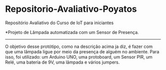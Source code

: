 # Repositorio-Avaliativo-Poyatos
Repositório Avaliativo do Curso de IoT para iniciantes

*Projeto de Lâmpada automatizada com um Sensor de Presença.
_______________________________________________________________________________________________________________________________________

O objetivo desse protótipo, como na descrição acima ja diz, é fazer com que uma lâmpada ligue por meio da presença de alguém no ambiente.
Para isso, foi utilizado: um Arduino UNO, uma protoboard, um Sensor PIR, um Relé, uma bateria de 9V, uma lâmpada e vários jumpers.

